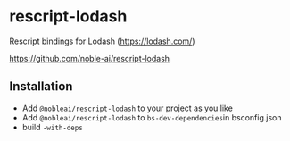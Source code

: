 # rescript-lodash
Rescript bindings for Lodash (https://lodash.com/)

https://github.com/noble-ai/rescript-lodash

## Installation

* Add `@nobleai/rescript-lodash` to your project as you like
* Add `@nobleai/rescript-lodash` to `bs-dev-dependencies`in bsconfig.json
* build `-with-deps`


